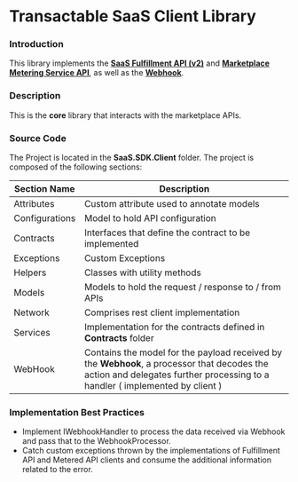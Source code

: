 # Transactable SaaS Client Library 

### Introduction

This library implements the **[SaaS Fulfillment API (v2)](https://docs.microsoft.com/en-us/azure/marketplace/partner-center-portal/pc-saas-fulfillment-api-v2)** and **[Marketplace Metering Service API](https://docs.microsoft.com/en-us/azure/marketplace/partner-center-portal/marketplace-metering-service-apis)**, as well as the **[Webhook](https://docs.microsoft.com/en-us/azure/marketplace/partner-center-portal/pc-saas-fulfillment-api-v2#implementing-a-webhook-on-the-saas-service)**.

### Description

This is the **core** library that interacts with the marketplace APIs.

### Source Code

The Project is located in the **SaaS.SDK.Client** folder. The project is composed of the following sections: 

| Section Name | Description |
| --- | --- |  
| Attributes | Custom attribute used to annotate models | 
| Configurations | Model to hold API configuration |
| Contracts | Interfaces that define the contract to be implemented | 
| Exceptions | Custom Exceptions | 
| Helpers | Classes with utility methods | 
| Models | Models to hold the request / response to / from APIs |
| Network | Comprises rest client implementation| 
| Services | Implementation for the contracts defined in **Contracts** folder |
| WebHook | Contains the model for the payload received by the **Webhook**, a processor that decodes the action and delegates further processing to a handler ( implemented by client ) |


### Implementation Best Practices

- Implement IWebhookHandler to process the data received via Webhook and pass that to the WebhookProcessor.
- Catch custom exceptions thrown by the implementations of Fulfillment API and Metered API clients and consume the additional information related to the error.

